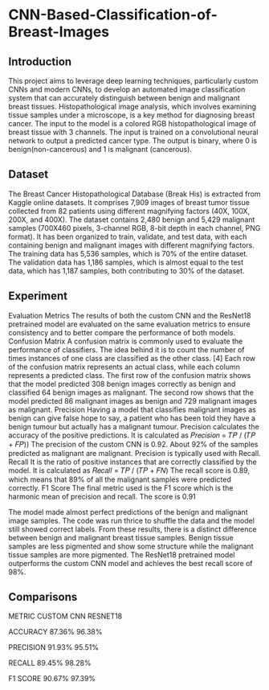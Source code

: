 # CNN-Based-Classification-of-Breast-Images
## Introduction
This project aims to leverage deep learning techniques,
particularly custom CNNs and modern CNNs, to develop an
automated image classification system that can accurately
distinguish between benign and malignant breast tissues.
Histopathological image analysis, which involves examining
tissue samples under a microscope, is a key method for
diagnosing breast cancer. The input to the model is a colored
RGB histopathological image of breast tissue with 3 channels.
The input is trained on a convolutional neural network to
output a predicted cancer type. The output is binary, where 0
is benign(non-cancerous) and 1 is malignant (cancerous).

## Dataset
The Breast Cancer Histopathological Database (Break His) is extracted
from Kaggle online datasets. It comprises 7,909 images of
breast tumor tissue collected from 82 patients using different
magnifying factors (40X, 100X, 200X, and 400X). The
dataset contains 2,480 benign and 5,429 malignant samples
(700X460 pixels, 3-channel RGB, 8-bit depth in each
channel, PNG format).
It has been organized to train, validate, and test data, with
each containing benign and malignant images with different
magnifying factors. The training data has 5,536 samples,
which is 70% of the entire dataset. The validation data has
1,186 samples, which is almost equal to the test data, which
has 1,187 samples, both contributing to 30% of the dataset.

## Experiment
Evaluation Metrics
The results of both the custom CNN and the ResNet18
pretrained model are evaluated on the same evaluation metrics
to ensure consistency and to better compare the performance
of both models.
Confusion Matrix
A confusion matrix is commonly used to evaluate the
performance of classifiers. The idea behind it is to count the
number of times instances of one class are classified as the
other class. [4] Each row of the confusion matrix represents
an actual class, while each column represents a predicted
class.
The first row of the confusion matrix shows that the model
predicted 308 benign images correctly as benign and classified
64 benign images as malignant. The second row shows that
the model predicted 86 malignant images as benign and 729
malignant images as malignant.
Precision
Having a model that classifies malignant images as benign can
give false hope to say, a patient who has been told they have a
benign tumour but actually has a malignant tumour. Precision
calculates the accuracy of the positive predictions. It is
calculated as
𝑃𝑟𝑒𝑐𝑖𝑠𝑖𝑜𝑛 = 𝑇𝑃 / (𝑇𝑃 + 𝐹𝑃))
The precision of the custom CNN is 0.92. About 92% of the
samples predicted as malignant are malignant. Precision is
typically used with Recall.
Recall
It is the ratio of positive instances that are correctly classified
by the model. It is calculated as
𝑅𝑒𝑐𝑎𝑙𝑙 = 𝑇𝑃 / (𝑇𝑃 + 𝐹𝑁)
The recall score is 0.89, which means that 89% of all the
malignant samples were predicted correctly.
F1 Score
The final metric used is the F1 score which is the harmonic
mean of precision and recall. The score is 0.91

The model made almost perfect predictions of the benign and
malignant image samples. The code was run thrice to shuffle
the data and the model still showed correct labels. From these
results, there is a distinct difference between benign and
malignant breast tissue samples. Benign tissue samples are
less pigmented and show some structure while the malignant
tissue samples are more pigmented.
The ResNet18 pretrained model outperforms the custom
CNN model and achieves the best recall score of 98%.

## Comparisons
METRIC CUSTOM CNN RESNET18

ACCURACY 87.36% 96.38%

PRECISION 91.93% 95.51%

RECALL 89.45% 98.28%

F1 SCORE 90.67% 97.39%
